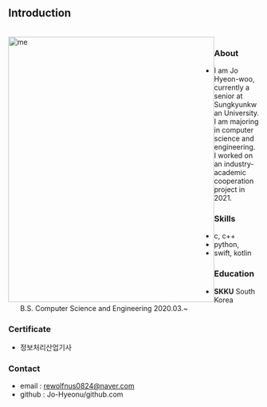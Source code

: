 
## Introduction

<br>
<img src = "조현우.JPG" width = 413px height = 531px title = "me" align = 'left'/>

### About

+ I am Jo Hyeon-woo, currently a senior at Sungkyunkwan University.
  <br>I am majoring in computer science and engineering.
  <br> I worked on an industry-academic cooperation project in 2021.
  
### Skills
+ c, c++
+ python, 
+ swift, kotlin

### Education
+ **SKKU** South Korea
  <br/>
  B.S. Computer Science and Engineering 2020.03.~

### Certificate
+ 정보처리산업기사

### Contact

+ email : rewolfnus0824@naver.com
+ github : Jo-Hyeonu/github.com

